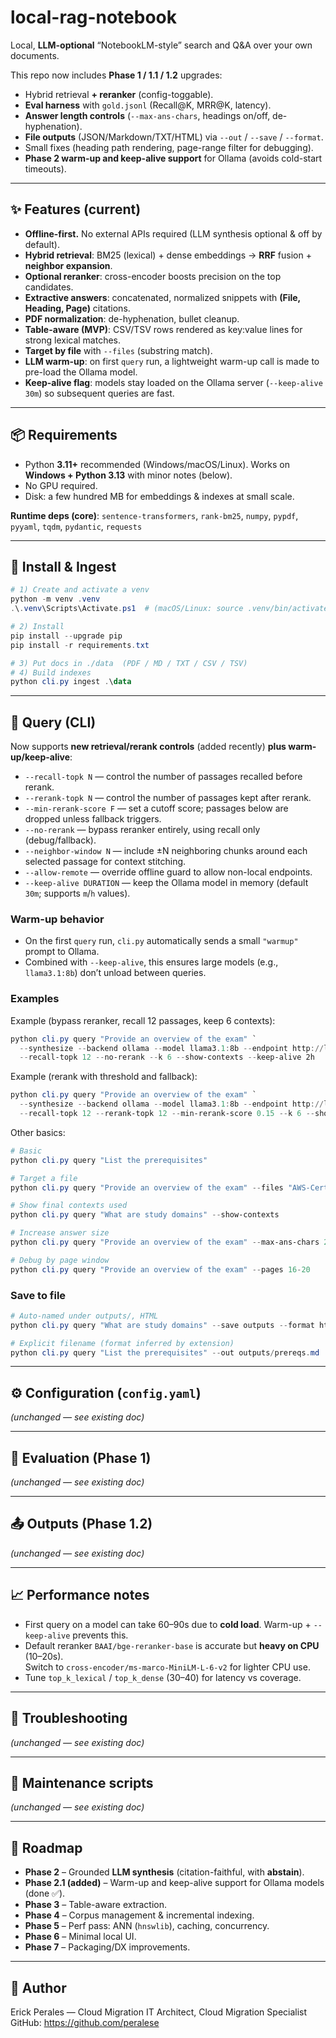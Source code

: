 # local-rag-notebook
Local, **LLM-optional** “NotebookLM-style” search and Q&A over your own documents.

This repo now includes **Phase 1 / 1.1 / 1.2** upgrades:
- Hybrid retrieval **+ reranker** (config-toggable).
- **Eval harness** with `gold.jsonl` (Recall@K, MRR@K, latency).
- **Answer length controls** (`--max-ans-chars`, headings on/off, de-hyphenation).
- **File outputs** (JSON/Markdown/TXT/HTML) via `--out` / `--save` / `--format`.
- Small fixes (heading path rendering, page-range filter for debugging).
- **Phase 2 warm-up and keep-alive support** for Ollama (avoids cold-start timeouts).

---

## ✨ Features (current)
- **Offline-first.** No external APIs required (LLM synthesis optional & off by default).
- **Hybrid retrieval**: BM25 (lexical) + dense embeddings → **RRF** fusion + **neighbor expansion**.
- **Optional reranker**: cross-encoder boosts precision on the top candidates.
- **Extractive answers**: concatenated, normalized snippets with **(File, Heading, Page)** citations.
- **PDF normalization**: de-hyphenation, bullet cleanup.
- **Table-aware (MVP)**: CSV/TSV rows rendered as key:value lines for strong lexical matches.
- **Target by file** with `--files` (substring match).
- **LLM warm-up**: on first `query` run, a lightweight warm-up call is made to pre-load the Ollama model.
- **Keep-alive flag**: models stay loaded on the Ollama server (`--keep-alive 30m`) so subsequent queries are fast.

---

## 📦 Requirements
- Python **3.11+** recommended (Windows/macOS/Linux). Works on **Windows + Python 3.13** with minor notes (below).
- No GPU required.
- Disk: a few hundred MB for embeddings & indexes at small scale.

**Runtime deps (core)**: `sentence-transformers`, `rank-bm25`, `numpy`, `pypdf`, `pyyaml`, `tqdm`, `pydantic`, `requests`

---

## 🚀 Install & Ingest
```powershell
# 1) Create and activate a venv
python -m venv .venv
.\.venv\Scripts\Activate.ps1  # (macOS/Linux: source .venv/bin/activate)

# 2) Install
pip install --upgrade pip
pip install -r requirements.txt

# 3) Put docs in ./data  (PDF / MD / TXT / CSV / TSV)
# 4) Build indexes
python cli.py ingest .\data
```

---

## 🔎 Query (CLI)

Now supports **new retrieval/rerank controls** (added recently) **plus warm-up/keep-alive**:
- `--recall-topk N` — control the number of passages recalled before rerank.
- `--rerank-topk N` — control the number of passages kept after rerank.
- `--min-rerank-score F` — set a cutoff score; passages below are dropped unless fallback triggers.
- `--no-rerank` — bypass reranker entirely, using recall only (debug/fallback).
- `--neighbor-window N` — include ±N neighboring chunks around each selected passage for context stitching.
- `--allow-remote` — override offline guard to allow non-local endpoints.
- `--keep-alive DURATION` — keep the Ollama model in memory (default `30m`; supports `m`/`h` values).

### Warm-up behavior
- On the first `query` run, `cli.py` automatically sends a small `"warmup"` prompt to Ollama.
- Combined with `--keep-alive`, this ensures large models (e.g., `llama3.1:8b`) don’t unload between queries.

### Examples
Example (bypass reranker, recall 12 passages, keep 6 contexts):
```powershell
python cli.py query "Provide an overview of the exam" `
  --synthesize --backend ollama --model llama3.1:8b --endpoint http://localhost:11435 `
  --recall-topk 12 --no-rerank --k 6 --show-contexts --keep-alive 2h
```

Example (rerank with threshold and fallback):
```powershell
python cli.py query "Provide an overview of the exam" `
  --synthesize --backend ollama --model llama3.1:8b --endpoint http://localhost:11435 `
  --recall-topk 12 --rerank-topk 12 --min-rerank-score 0.15 --k 6 --show-contexts
```

Other basics:
```powershell
# Basic
python cli.py query "List the prerequisites"

# Target a file
python cli.py query "Provide an overview of the exam" --files "AWS-Certified-Machine-Learning-Engineer-Associate_Exam-Guide.pdf"

# Show final contexts used
python cli.py query "What are study domains" --show-contexts

# Increase answer size
python cli.py query "Provide an overview of the exam" --max-ans-chars 2200

# Debug by page window
python cli.py query "Provide an overview of the exam" --pages 16-20
```

### Save to file
```powershell
# Auto-named under outputs/, HTML
python cli.py query "What are study domains" --save outputs --format html --quiet

# Explicit filename (format inferred by extension)
python cli.py query "List the prerequisites" --out outputs/prereqs.md
```

---

## ⚙️ Configuration (`config.yaml`)
*(unchanged — see existing doc)*

---

## 🧪 Evaluation (Phase 1)
*(unchanged — see existing doc)*

---

## 📤 Outputs (Phase 1.2)
*(unchanged — see existing doc)*

---

## 📈 Performance notes
- First query on a model can take 60–90s due to **cold load**. Warm-up + `--keep-alive` prevents this.
- Default reranker `BAAI/bge-reranker-base` is accurate but **heavy on CPU** (10–20s).  
  Switch to `cross-encoder/ms-marco-MiniLM-L-6-v2` for lighter CPU use.
- Tune `top_k_lexical` / `top_k_dense` (30–40) for latency vs coverage.

---

## 🧯 Troubleshooting
*(unchanged — see existing doc)*

---

## 🧹 Maintenance scripts
*(unchanged — see existing doc)*

---

## 🧭 Roadmap
- **Phase 2** – Grounded **LLM synthesis** (citation-faithful, with **abstain**).
- **Phase 2.1 (added)** – Warm-up and keep-alive support for Ollama models (done ✅).
- **Phase 3** – Table-aware extraction.
- **Phase 4** – Corpus management & incremental indexing.
- **Phase 5** – Perf pass: ANN (`hnswlib`), caching, concurrency.
- **Phase 6** – Minimal local UI.
- **Phase 7** – Packaging/DX improvements.

---

## 👤 Author
Erick Perales — Cloud Migration IT Architect, Cloud Migration Specialist  
GitHub: https://github.com/peralese
